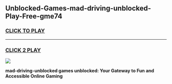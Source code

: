 
## Unblocked-Games-mad-driving-unblocked-Play-Free-gme74
<h3>
<a href="https://premium76.site?title=mad-driving-unblocked&ref=12A">CLICK TO PLAY</a></h3>
<hr>

<h3>
<a href="https://premium76.site?title=mad-driving-unblocked&ref=12A">CLICK 2 PLAY</a>
  
</h3>

<a href="https://premium76.site?title=mad-driving-unblocked&ref=12A"><img src="https://clearcache.store/games.png"></a>


**mad-driving-unblocked games unblocked: Your Gateway to Fun and Accessible Online Gaming**
